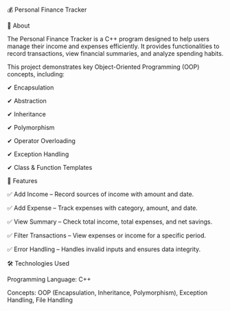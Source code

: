💰 Personal Finance Tracker

📌 About

The Personal Finance Tracker is a C++ program designed to help users manage their income and expenses efficiently. It provides functionalities to record transactions, view financial summaries, and analyze spending habits.

This project demonstrates key Object-Oriented Programming (OOP) concepts, including:

✔ Encapsulation

✔ Abstraction

✔ Inheritance

✔ Polymorphism

✔ Operator Overloading

✔ Exception Handling

✔ Class & Function Templates

🚀 Features

✅ Add Income – Record sources of income with amount and date.

✅ Add Expense – Track expenses with category, amount, and date.

✅ View Summary – Check total income, total expenses, and net savings.

✅ Filter Transactions – View expenses or income for a specific period.

✅ Error Handling – Handles invalid inputs and ensures data integrity.

🛠 Technologies Used

Programming Language: C++

Concepts: OOP (Encapsulation, Inheritance, Polymorphism), Exception Handling, File Handling

